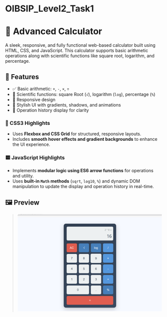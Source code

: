 # OIBSIP_Level2_Task1
# 🔢 Advanced Calculator

A sleek, responsive, and fully functional web-based calculator built using HTML, CSS, and JavaScript. This calculator supports basic arithmetic operations along with scientific functions like square root, logarithm, and percentage.

## 🚀 Features

- ✅ Basic arithmetic: `+`, `-`, `×`, `÷`
- 🧠 Scientific functions: square Root (`√`), logarithm (`log`), percentage (`%`)
- 📱 Responsive design
- 🎨 Stylish UI with gradients, shadows, and animations
- 📌 Operation history display for clarity

### 🔷 CSS3 Highlights 
- Uses **Flexbox and CSS Grid** for structured, responsive layouts.
- Includes **smooth hover effects and gradient backgrounds** to enhance the UI experience.

### 🟨 JavaScript Highlights
- Implements **modular logic using ES6 arrow functions** for operations and utility.
- Uses **built-in `Math` methods** (`sqrt`, `log10`, `%`) and dynamic DOM manipulation to update the display and operation history in real-time.

## 🖼️ Preview

> ![Preview Screenshot](preview.png)
